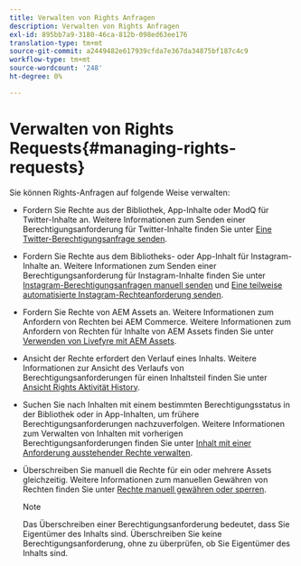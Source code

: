 ```yaml
---
title: Verwalten von Rights Anfragen
description: Verwalten von Rights Anfragen
exl-id: 895bb7a9-3180-46ca-812b-098ed63ee176
translation-type: tm+mt
source-git-commit: a2449482e617939cfda7e367da34875bf187c4c9
workflow-type: tm+mt
source-wordcount: '248'
ht-degree: 0%

---
```


# Verwalten von Rights Requests{#managing-rights-requests}

Sie können Rights-Anfragen auf folgende Weise verwalten:

* Fordern Sie Rechte aus der Bibliothek, App-Inhalte oder ModQ für Twitter-Inhalte an. Weitere Informationen zum Senden einer Berechtigungsanforderung für Twitter-Inhalte finden Sie unter [Eine Twitter-Berechtigungsanfrage senden](../c-how-requesting-rights-works/t-send-a-rights-request-to-own-a-digital-asset.md#t_send_a_rights_request_to_own_a_digital_asset).
* Fordern Sie Rechte aus dem Bibliotheks- oder App-Inhalt für Instagram-Inhalte an. Weitere Informationen zum Senden einer Berechtigungsanforderung für Instagram-Inhalte finden Sie unter [Instagram-Berechtigungsanfragen manuell senden](../c-how-requesting-rights-works/c-send-instagram-manual-rights-request.md#c_send_instagram_manual_rights_request) und [Eine teilweise automatisierte Instagram-Rechteanforderung senden](../c-how-requesting-rights-works/c-send-an-instagram-rights-request-from-the-library.md#c_send_an_instagram_rights_request_from_the_library).

* Fordern Sie Rechte von AEM Assets an. Weitere Informationen zum Anfordern von Rechten bei AEM Commerce. Weitere Informationen zum Anfordern von Rechten für Inhalte von AEM Assets finden Sie unter [Verwenden von Livefyre mit AEM Assets](https://helpx.adobe.com/experience-manager/6-4/sites/administering/using/livefyre.html#UseLivefyrewithAEMAssets).
* Ansicht der Rechte erfordert den Verlauf eines Inhalts. Weitere Informationen zur Ansicht des Verlaufs von Berechtigungsanforderungen für einen Inhaltsteil finden Sie unter [Ansicht Rights Aktivität History](../c-how-requesting-rights-works/c-view-rights-activity-history.md#c_view_rights_activity_history).
* Suchen Sie nach Inhalten mit einem bestimmten Berechtigungsstatus in der Bibliothek oder in App-Inhalten, um frühere Berechtigungsanforderungen nachzuverfolgen. Weitere Informationen zum Verwalten von Inhalten mit vorherigen Berechtigungsanforderungen finden Sie unter [Inhalt mit einer Anforderung ausstehender Rechte verwalten](../c-how-requesting-rights-works/t-manage-content-with-pending-rights-request.md#t_manage_content_with_pending_rights_request).
* Überschreiben Sie manuell die Rechte für ein oder mehrere Assets gleichzeitig. Weitere Informationen zum manuellen Gewähren von Rechten finden Sie unter [Rechte manuell gewähren oder sperren](../c-how-requesting-rights-works/t-manually-grant-the-rights-for-one-or-more-assets.md#t_manually_grant_the_rights_for_one_or_more_assets).

   >[!NOTE]
   >
   >Das Überschreiben einer Berechtigungsanforderung bedeutet, dass Sie Eigentümer des Inhalts sind. Überschreiben Sie keine Berechtigungsanforderung, ohne zu überprüfen, ob Sie Eigentümer des Inhalts sind.
